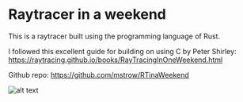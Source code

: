 # Raytracer in a weekend
This is a raytracer built using the programming language of Rust.

I followed this excellent guide for building on using C by Peter Shirley: https://raytracing.github.io/books/RayTracingInOneWeekend.html

Github repo: https://github.com/mstrow/RTinaWeekend


![alt text](/docs-resources/tracer.webp)